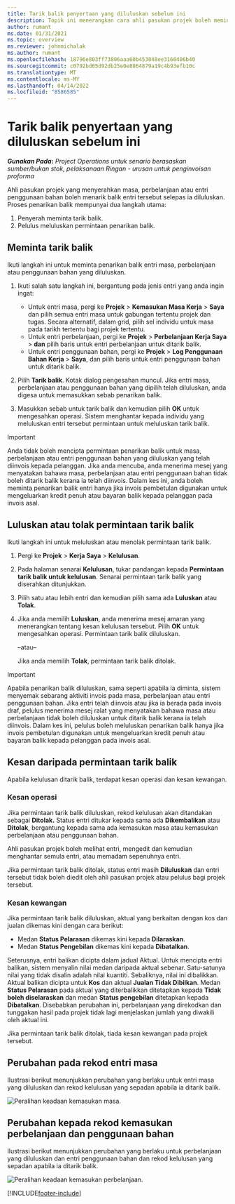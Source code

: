 ```yaml
---
title: Tarik balik penyertaan yang diluluskan sebelum ini
description: Topik ini menerangkan cara ahli pasukan projek boleh meminta penarikan balik masa, perbelanjaan dan rekod penggunaan bahan yang telah diserahkan dan diluluskan sebelum ini, dan cara pengurus projek boleh meluluskan atau menolak permintaan penarikan balik.
author: rumant
ms.date: 01/31/2021
ms.topic: overview
ms.reviewer: johnmichalak
ms.author: rumant
ms.openlocfilehash: 18796e803ff73806aaa60b453048ee3160406b40
ms.sourcegitcommit: c0792bd65d92db25e0e8864879a19c4b93efb10c
ms.translationtype: MT
ms.contentlocale: ms-MY
ms.lasthandoff: 04/14/2022
ms.locfileid: "8586585"
---
```

# <a name="recall-previously-approved-entries"></a>Tarik balik penyertaan yang diluluskan sebelum ini

_**Gunakan Pada:** Project Operations untuk senario berasaskan sumber/bukan stok, pelaksanaan Ringan - urusan untuk penginvoisan proforma_

Ahli pasukan projek yang menyerahkan masa, perbelanjaan atau entri penggunaan bahan boleh menarik balik entri tersebut selepas ia diluluskan. Proses penarikan balik mempunyai dua langkah utama:

1. Penyerah meminta tarik balik.
2. Pelulus meluluskan permintaan penarikan balik.

## <a name="request-a-recall"></a>Meminta tarik balik

Ikuti langkah ini untuk meminta penarikan balik entri masa, perbelanjaan atau penggunaan bahan yang diluluskan.

1. Ikuti salah satu langkah ini, bergantung pada jenis entri yang anda ingin ingat:

    - Untuk entri masa, pergi ke **Projek** \> **Kemasukan Masa Kerja** \> **Saya** dan pilih semua entri masa untuk gabungan tertentu projek dan tugas. Secara alternatif, dalam grid, pilih sel individu untuk masa pada tarikh tertentu bagi projek tertentu.
    - Untuk entri perbelanjaan, pergi ke **Projek** \> **Perbelanjaan Kerja Saya** \> **dan** pilih baris untuk entri perbelanjaan untuk ditarik balik.
    - Untuk entri penggunaan bahan, pergi ke **Projek** \> **Log Penggunaan Bahan Kerja** \> **Saya**, dan pilih baris untuk entri penggunaan bahan untuk ditarik balik.

2. Pilih **Tarik balik**. Kotak dialog pengesahan muncul. Jika entri masa, perbelanjaan atau penggunaan bahan yang dipilih telah diluluskan, anda digesa untuk memasukkan sebab penarikan balik.
3. Masukkan sebab untuk tarik balik dan kemudian pilih **OK** untuk mengesahkan operasi. Sistem menghantar kepada individu yang meluluskan entri tersebut permintaan untuk meluluskan tarik balik.

> [!IMPORTANT]
> Anda tidak boleh mencipta permintaan penarikan balik untuk masa, perbelanjaan atau entri penggunaan bahan yang diluluskan yang telah diinvois kepada pelanggan. Jika anda mencuba, anda menerima mesej yang menyatakan bahawa masa, perbelanjaan atau entri penggunaan bahan tidak boleh ditarik balik kerana ia telah diinvois. Dalam kes ini, anda boleh meminta penarikan balik entri hanya jika invois pembetulan digunakan untuk mengeluarkan kredit penuh atau bayaran balik kepada pelanggan pada invois asal.

## <a name="approve-or-reject-a-recall-request"></a>Luluskan atau tolak permintaan tarik balik

Ikuti langkah ini untuk meluluskan atau menolak permintaan tarik balik.

1. Pergi ke **Projek** \> **Kerja Saya** \> **Kelulusan**.
2. Pada halaman senarai **Kelulusan**, tukar pandangan kepada **Permintaan tarik balik untuk kelulusan**. Senarai permintaan tarik balik yang diserahkan ditunjukkan.
3. Pilih satu atau lebih entri dan kemudian pilih sama ada **Luluskan** atau **Tolak**.
4. Jika anda memilih **Luluskan**, anda menerima mesej amaran yang menerangkan tentang kesan kelulusan tersebut. Pilih **OK** untuk mengesahkan operasi. Permintaan tarik balik diluluskan.

    –atau–

    Jika anda memilih **Tolak**, permintaan tarik balik ditolak.

> [!IMPORTANT]
> Apabila penarikan balik diluluskan, sama seperti apabila ia diminta, sistem menyemak sebarang aktiviti invois pada masa, perbelanjaan atau entri penggunaan bahan. Jika entri telah diinvois atau jika ia berada pada invois draf, pelulus menerima mesej ralat yang menyatakan bahawa masa atau perbelanjaan tidak boleh diluluskan untuk ditarik balik kerana ia telah diinvois. Dalam kes ini, pelulus boleh meluluskan penarikan balik hanya jika invois pembetulan digunakan untuk mengeluarkan kredit penuh atau bayaran balik kepada pelanggan pada invois asal.

## <a name="impact-of-a-recall-request"></a>Kesan daripada permintaan tarik balik

Apabila kelulusan ditarik balik, terdapat kesan operasi dan kesan kewangan.

### <a name="operational-impact"></a>Kesan operasi

Jika permintaan tarik balik diluluskan, rekod kelulusan akan ditandakan sebagai **Ditolak.** Status entri ditukar kepada sama ada **Dikembalikan** atau **Ditolak**, bergantung kepada sama ada kemasukan masa atau kemasukan perbelanjaan atau penggunaan bahan.

Ahli pasukan projek boleh melihat entri, mengedit dan kemudian menghantar semula entri, atau memadam sepenuhnya entri.

Jika permintaan tarik balik ditolak, status entri masih **Diluluskan** dan entri tersebut tidak boleh diedit oleh ahli pasukan projek atau pelulus bagi projek tersebut.

### <a name="financial-impact"></a>Kesan kewangan

Jika permintaan tarik balik diluluskan, aktual yang berkaitan dengan kos dan jualan dikemas kini dengan cara berikut:

- Medan **Status Pelarasan** dikemas kini kepada **Dilaraskan**.
- Medan **Status Pengebilan** dikemas kini kepada **Dibatalkan**.

Seterusnya, entri balikan dicipta dalam jadual Aktual. Untuk mencipta entri balikan, sistem menyalin nilai medan daripada aktual sebenar. Satu-satunya nilai yang tidak disalin adalah nilai kuantiti. Sebaliknya, nilai ini dibalikkan. Aktual balikan dicipta untuk **Kos** dan aktual **Jualan Tidak Dibilkan**. Medan **Status Pelarasan** pada aktual yang diterbalikkan ditetapkan kepada **Tidak boleh diselaraskan** dan medan **Status pengebilan** ditetapkan kepada **Dibatalkan**. Disebabkan perubahan ini, perbelanjaan yang direkodkan dan tunggakan hasil pada projek tidak lagi menjelaskan jumlah yang diwakili oleh aktual ini.

Jika permintaan tarik balik ditolak, tiada kesan kewangan pada projek tersebut.

## <a name="changes-to-time-entry-records"></a>Perubahan pada rekod entri masa

Ilustrasi berikut menunjukkan perubahan yang berlaku untuk entri masa yang diluluskan dan rekod kelulusan yang sepadan apabila ia ditarik balik.

![Peralihan keadaan kemasukan masa.](media/TimeEntryStateTransitions.png)

## <a name="changes-to-expense-and-material-usage-entry-records"></a>Perubahan kepada rekod kemasukan perbelanjaan dan penggunaan bahan

Ilustrasi berikut menunjukkan perubahan yang berlaku untuk perbelanjaan yang diluluskan dan entri penggunaan bahan dan rekod kelulusan yang sepadan apabila ia ditarik balik.

![Peralihan keadaan kemasukan perbelanjaan.](media/ExpenseEntryStateTransitions.png)

[!INCLUDE[footer-include](../includes/footer-banner.md)]
